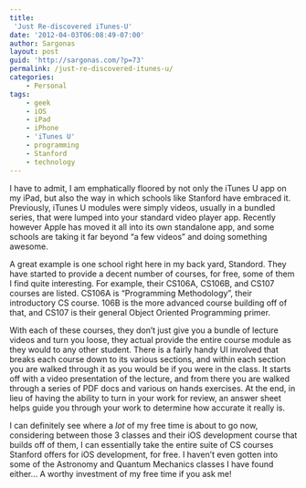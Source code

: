 ```yaml
---
title:
 'Just Re-discovered iTunes-U'
date: '2012-04-03T06:08:49-07:00'
author: Sargonas
layout: post
guid: 'http://sargonas.com/?p=73'
permalink: /just-re-discovered-itunes-u/
categories:
    - Personal
tags:
    - geek
    - iOS
    - iPad
    - iPhone
    - 'iTunes U'
    - programming
    - Stanford
    - technology
---
```


I have to admit, I am emphatically floored by not only the iTunes U app on my iPad, but also the way in which schools like Stanford have embraced it. Previously, iTunes U modules were simply videos, usually in a bundled series, that were lumped into your standard video player app. Recently however Apple has moved it all into its own standalone app, and some schools are taking it far beyond “a few videos” and doing something awesome.

A great example is one school right here in my back yard, Standord. They have started to provide a decent number of courses, for free, some of them I find quite interesting. For example, their CS106A, CS106B, and CS107 courses are listed. CS106A is “Programming Methodology”, their introductory CS course. 106B is the more advanced course building off of that, and CS107 is their general Object Oriented Programming primer.

With each of these courses, they don’t just give you a bundle of lecture videos and turn you loose, they actual provide the entire course module as they would to any other student. There is a fairly handy UI involved that breaks each course down to its various sections, and within each section you are walked through it as you would be if you were in the class. It starts off with a video presentation of the lecture, and from there you are walked through a series of PDF docs and various on hands exercises. At the end, in lieu of having the ability to turn in your work for review, an answer sheet helps guide you through your work to determine how accurate it really is.

I can definitely see where a *lot* of my free time is about to go now, considering between those 3 classes and their iOS development course that builds off of them, I can essentially take the entire suite of CS courses Stanford offers for iOS development, for free. I haven’t even gotten into some of the Astronomy and Quantum Mechanics classes I have found either… A worthy investment of my free time if you ask me!